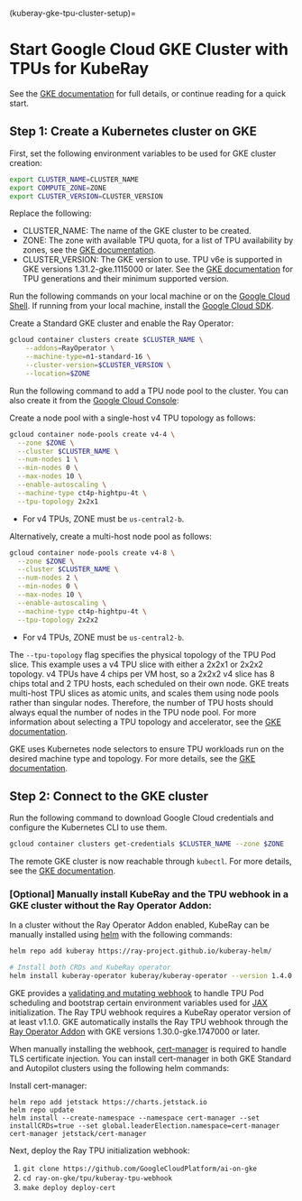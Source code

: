(kuberay-gke-tpu-cluster-setup)=

# Start Google Cloud GKE Cluster with TPUs for KubeRay

See the [GKE documentation](<https://cloud.google.com/kubernetes-engine/docs/how-to/tpus>) for full details, or continue reading for a quick start.

## Step 1: Create a Kubernetes cluster on GKE

First, set the following environment variables to be used for GKE cluster creation:
```sh
export CLUSTER_NAME=CLUSTER_NAME
export COMPUTE_ZONE=ZONE
export CLUSTER_VERSION=CLUSTER_VERSION
```
Replace the following:
- CLUSTER_NAME: The name of the GKE cluster to be created.
- ZONE: The zone with available TPU quota, for a list of TPU availability by zones, see the [GKE documentation](https://cloud.google.com/tpu/docs/regions-zones).
- CLUSTER_VERSION: The GKE version to use. TPU v6e is supported in GKE versions 1.31.2-gke.1115000 or later. See the [GKE documentation](https://cloud.google.com/tpu/docs/tpus-in-gke#tpu-machine-types) for TPU generations and their minimum supported version.

Run the following commands on your local machine or on the [Google Cloud Shell](https://cloud.google.com/shell). If running from your local machine, install the [Google Cloud SDK](https://cloud.google.com/sdk/docs/install).

Create a Standard GKE cluster and enable the Ray Operator:

```sh
gcloud container clusters create $CLUSTER_NAME \
    --addons=RayOperator \
    --machine-type=n1-standard-16 \
    --cluster-version=$CLUSTER_VERSION \
    --location=$ZONE
```

Run the following command to add a TPU node pool to the cluster. You can also create it from the [Google Cloud Console](https://cloud.google.com/kubernetes-engine/docs/how-to/tpus#console):

Create a node pool with a single-host v4 TPU topology as follows:
```sh
gcloud container node-pools create v4-4 \
  --zone $ZONE \
  --cluster $CLUSTER_NAME \
  --num-nodes 1 \
  --min-nodes 0 \
  --max-nodes 10 \
  --enable-autoscaling \
  --machine-type ct4p-hightpu-4t \
  --tpu-topology 2x2x1
```
- For v4 TPUs, ZONE must be `us-central2-b`.

Alternatively, create a multi-host node pool as follows:

```sh
gcloud container node-pools create v4-8 \
  --zone $ZONE \
  --cluster $CLUSTER_NAME \
  --num-nodes 2 \
  --min-nodes 0 \
  --max-nodes 10 \
  --enable-autoscaling \
  --machine-type ct4p-hightpu-4t \
  --tpu-topology 2x2x2
```
- For v4 TPUs, ZONE must be `us-central2-b`.

The `--tpu-topology` flag specifies the physical topology of the TPU Pod slice. This example uses a v4 TPU slice with either a 2x2x1 or 2x2x2 topology. v4 TPUs have 4 chips per VM host, so a 2x2x2 v4 slice has 8 chips total and 2 TPU hosts, each scheduled on their own node. GKE treats multi-host TPU slices as atomic units, and scales them using node pools rather than singular nodes. Therefore, the number of TPU hosts should always equal the number of nodes in the TPU node pool. For more information about selecting a TPU topology and accelerator, see the [GKE documentation](https://cloud.google.com/kubernetes-engine/docs/concepts/tpus).

GKE uses Kubernetes node selectors to ensure TPU workloads run on the desired machine type and topology.
For more details, see the [GKE documentation](https://cloud.google.com/kubernetes-engine/docs/how-to/tpus#workload_preparation).

## Step 2: Connect to the GKE cluster

Run the following command to download Google Cloud credentials and configure the Kubernetes CLI to use them.

```sh
gcloud container clusters get-credentials $CLUSTER_NAME --zone $ZONE
```

The remote GKE cluster is now reachable through `kubectl`. For more details, see the [GKE documentation](https://cloud.google.com/kubernetes-engine/docs/how-to/cluster-access-for-kubectl).


### [Optional] Manually install KubeRay and the TPU webhook in a GKE cluster without the Ray Operator Addon:

In a cluster without the Ray Operator Addon enabled, KubeRay can be manually installed using [helm](https://ray-project.github.io/kuberay/deploy/helm/) with the following commands:

```sh
helm repo add kuberay https://ray-project.github.io/kuberay-helm/

# Install both CRDs and KubeRay operator
helm install kuberay-operator kuberay/kuberay-operator --version 1.4.0
```

GKE provides a [validating and mutating webhook](https://github.com/ai-on-gke/kuberay-tpu-webhook) to handle TPU Pod scheduling and bootstrap certain environment variables used for [JAX](https://github.com/google/jax) initialization. The Ray TPU webhook requires a KubeRay operator version of at least v1.1.0. GKE automatically installs the Ray TPU webhook through the [Ray Operator Addon](https://cloud.google.com/kubernetes-engine/docs/add-on/ray-on-gke/how-to/enable-ray-on-gke) with GKE versions 1.30.0-gke.1747000 or later.

When manually installing the webhook, [cert-manager](https://github.com/cert-manager/cert-manager) is required to handle TLS certificate injection. You can install cert-manager in both GKE Standard and Autopilot clusters using the following helm commands:

Install cert-manager:
```
helm repo add jetstack https://charts.jetstack.io
helm repo update
helm install --create-namespace --namespace cert-manager --set installCRDs=true --set global.leaderElection.namespace=cert-manager cert-manager jetstack/cert-manager
```

Next, deploy the Ray TPU initialization webhook:
1. `git clone https://github.com/GoogleCloudPlatform/ai-on-gke`
2. `cd ray-on-gke/tpu/kuberay-tpu-webhook`
3. `make deploy deploy-cert`
